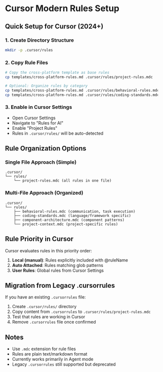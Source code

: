 # Cursor Modern Rules Setup

## Quick Setup for Cursor (2024+)

### 1. Create Directory Structure
```bash
mkdir -p .cursor/rules
```

### 2. Copy Rule Files
```bash
# Copy the cross-platform template as base rules
cp templates/cross-platform-rules.md .cursor/rules/project-rules.mdc

# Optional: Organize rules by category
cp templates/cross-platform-rules.md .cursor/rules/behavioral-rules.mdc
cp templates/cross-platform-rules.md .cursor/rules/coding-standards.mdc
```

### 3. Enable in Cursor Settings
- Open Cursor Settings
- Navigate to "Rules for AI" 
- Enable "Project Rules"
- Rules in `.cursor/rules/` will be auto-detected

## Rule Organization Options

### Single File Approach (Simple)
```
.cursor/
└── rules/
    └── project-rules.mdc (all rules in one file)
```

### Multi-File Approach (Organized)
```
.cursor/
└── rules/
    ├── behavioral-rules.mdc (communication, task execution)
    ├── coding-standards.mdc (language/framework specific)
    ├── component-architecture.mdc (component patterns)
    └── project-context.mdc (project-specific rules)
```

## Rule Priority in Cursor

Cursor evaluates rules in this priority order:
1. **Local (manual)**: Rules explicitly included with @ruleName
2. **Auto Attached**: Rules matching glob patterns
3. **User Rules**: Global rules from Cursor Settings

## Migration from Legacy .cursorrules

If you have an existing `.cursorrules` file:
1. Create `.cursor/rules/` directory
2. Copy content from `.cursorrules` to `.cursor/rules/project-rules.mdc`
3. Test that rules are working in Cursor
4. Remove `.cursorrules` file once confirmed

## Notes

- Use `.mdc` extension for rule files
- Rules are plain text/markdown format
- Currently works primarily in Agent mode
- Legacy `.cursorrules` still supported but deprecated